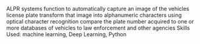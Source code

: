 ALPR systems function to automatically capture an image of the vehicles license plate transform that image into alphanumeric characters using optical character recognition compare the plate number acquired to one or more databases of vehicles to law enforcement and other agencies
Skills Used: machine learning, Deep Learning, Python
